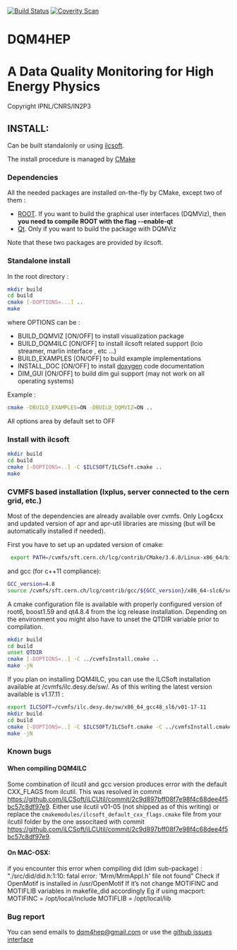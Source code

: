 [![Build Status](https://travis-ci.org/DQM4HEP/DQM4HEP.svg?branch=master)](https://travis-ci.org/DQM4HEP/DQM4HEP)
[![Coverity Scan](https://scan.coverity.com/projects/13338/badge.svg)](https://scan.coverity.com/projects/apingault-dqm4hep)

# DQM4HEP
# A Data Quality Monitoring for High Energy Physics
Copyright IPNL/CNRS/IN2P3

## INSTALL:

Can be built standalonly or using [ilcsoft](http://ilcsoft.desy.de/portal).

The install procedure is managed by [CMake](http://cmake.org)

### Dependencies

All the needed packages are installed on-the-fly by CMake, except two of them :
* [ROOT](http://root.cern.ch). If you want to build the graphical user interfaces (DQMViz), then **you need to compile ROOT with the flag --enable-qt**
* [Qt](www.qt.io). Only if you want to build the package with DQMViz

Note that these two packages are provided by ilcsoft.

### Standalone install

In the root directory :

```bash
mkdir build
cd build
cmake [-DOPTIONS=...] ..
make
```

where OPTIONS can be :
* BUILD_DQMVIZ [ON/OFF] to install visualization package
* BUILD_DQM4ILC [ON/OFF] to install ilcsoft related support (lcio streamer, marlin interface , etc ...)
* BUILD_EXAMPLES [ON/OFF] to build example implementations
* INSTALL_DOC [ON/OFF] to install [doxygen](www.doxygen.org) code documentation
* DIM_GUI [ON/OFF] to build dim gui support (may not work on all operating systems)

Example :

```bash
cmake -DBUILD_EXAMPLES=ON -DBUILD_DQMVIZ=ON ..
```

All options area by default set to OFF

### Install with ilcsoft

```bash
mkdir build
cd build
cmake [-DOPTIONS=..] -C $ILCSOFT/ILCSoft.cmake ..
make
```

### CVMFS based installation (lxplus, server connected to the cern grid, etc.)
Most of the dependencies are already available over cvmfs. Only Log4cxx and updated version of apr and apr-util libraries are missing (but will be automatically installed if needed).

First you have to set up an updated version of cmake:
```bash
 export PATH=/cvmfs/sft.cern.ch/lcg/contrib/CMake/3.6.0/Linux-x86_64/bin:${PATH}
```
and gcc (for c++11 compliance):
```bash
GCC_version=4.8
source /cvmfs/sft.cern.ch/lcg/contrib/gcc/${GCC_version}/x86_64-slc6/setup.sh
```

A cmake configuration file is available with properly configured version of root6, boost1.59 and qt4.8.4 from the lcg release installation. Depending on the environment you might also have to unset the QTDIR variable prior to compilation.
```bash
mkdir build
cd build
unset QTDIR
cmake [-DOPTIONS=..] -C ../cvmfsInstall.cmake ..
make -jN
```

If you plan on installing DQM4ILC, you can use the ILCSoft installation available at /cvmfs/ilc.desy.de/sw/. As of this writing the latest version available is v1.17.11 :

```bash
export ILCSOFT=/cvmfs/ilc.desy.de/sw/x86_64_gcc48_sl6/v01-17-11
mkdir build
cd build
cmake [-DOPTIONS=..] -C $ILCSOFT/ILCSoft.cmake -C ../cvmfsInstall.cmake ..
make -jN
```

### Known bugs

#### When compiling DQM4ILC
Some combination of ilcutil and gcc version produces error with the default CXX_FLAGS from ilcutil.
This was resolved in commit https://github.com/iLCSoft/iLCUtil/commit/2c9d897bff08f7e98f4c68dee4f5bc57c8df97e9.
Either use ilcutil v01-05 (not shipped as of this writing) or replace the `cmakemodules/ilcsoft_default_cxx_flags.cmake` file from your ilcutil folder by the one associtaed with commit https://github.com/iLCSoft/iLCUtil/commit/2c9d897bff08f7e98f4c68dee4f5bc57c8df97e9.

#### On MAC-OSX:
if you encounter this error when compiling did (dim sub-package) :
	"./src/did/did.h:1:10: fatal error: 'Mrm/MrmAppl.h' file not found"
Check if OpenMotif is installed in /usr/OpenMotif
If it’s not change MOTIFINC and MOTIFLIB variables in makefile_did accordingly
Eg if using macport:
	MOTIFINC = /opt/local/include
	MOTIFLIB = /opt/local/lib

### Bug report

You can send emails to <dqm4hep@gmail.com>
or use the [github issues interface](https://github.Com/DQM4HEP/DQM4HEP/issues)
